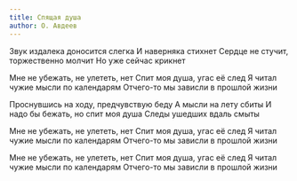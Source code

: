 ```yaml
---
title: Спящая душа
author: О. Авдеев
---
```


Звук издалека доносится слегка
И наверняка стихнет
Сердце не стучит, торжественно молчит
Но уже сейчас крикнет

Мне не убежать, не улететь, нет
Спит моя душа, угас её след
Я читал чужие мысли по календарям
Отчего-то мы зависли в прошлой жизни

Проснувшись на ходу, предчувствую беду
А мысли на лету сбиты
И надо бы бежать, но спит моя душа
Следы ушедших вдаль смыты

Мне не убежать, не улететь, нет
Спит моя душа, угас её след
Я читал чужие мысли по календарям
Отчего-то мы зависли в прошлой жизни

Мне не убежать, не улететь, нет
Спит моя душа, угас её след
Я читал чужие мысли по календарям
Отчего-то мы зависли в прошлой жизни
